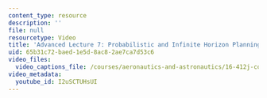 ```yaml
---
content_type: resource
description: ''
file: null
resourcetype: Video
title: 'Advanced Lecture 7: Probabilistic and Infinite Horizon Planning'
uid: 65b31c72-baed-1e5d-8ac8-2ae7ca7d53c6
video_files:
  video_captions_file: /courses/aeronautics-and-astronautics/16-412j-cognitive-robotics-spring-2016/videos-for-advanced-lectures/advanced-lecture-7-probabilistic-and-infinite-horizon-planning/I2uSCTUHsUI.vtt
video_metadata:
  youtube_id: I2uSCTUHsUI
---
```

